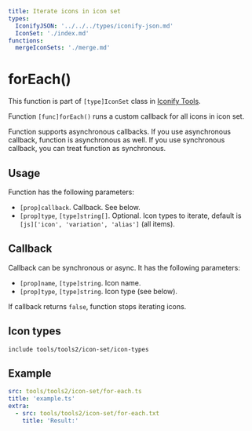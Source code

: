 ```yaml
title: Iterate icons in icon set
types:
  IconifyJSON: '../../../types/iconify-json.md'
  IconSet: './index.md'
functions:
  mergeIconSets: './merge.md'
```

# forEach()

This function is part of `[type]IconSet` class in [Iconify Tools](../index.md).

Function `[func]forEach()` runs a custom callback for all icons in icon set.

Function supports asynchronous callbacks. If you use asynchronous callback, function is asynchronous as well. If you use synchronous callback, you can treat function as synchronous.

## Usage

Function has the following parameters:

- `[prop]callback`. Callback. See below.
- `[prop]type`, `[type]string[]`. Optional. Icon types to iterate, default is `[js]['icon', 'variation', 'alias']` (all items).

## Callback

Callback can be synchronous or async. It has the following parameters:

- `[prop]name`, `[type]string`. Icon name.
- `[prop]type`, `[type]string`. Icon type (see below).

If callback returns `false`, function stops iterating icons.

## Icon types

`include tools/tools2/icon-set/icon-types`

## Example

```yaml
src: tools/tools2/icon-set/for-each.ts
title: 'example.ts'
extra:
  - src: tools/tools2/icon-set/for-each.txt
    title: 'Result:'
```
